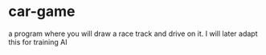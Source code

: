 # car-game
a program where you will draw a race track and drive on it. I will later adapt this for training AI
